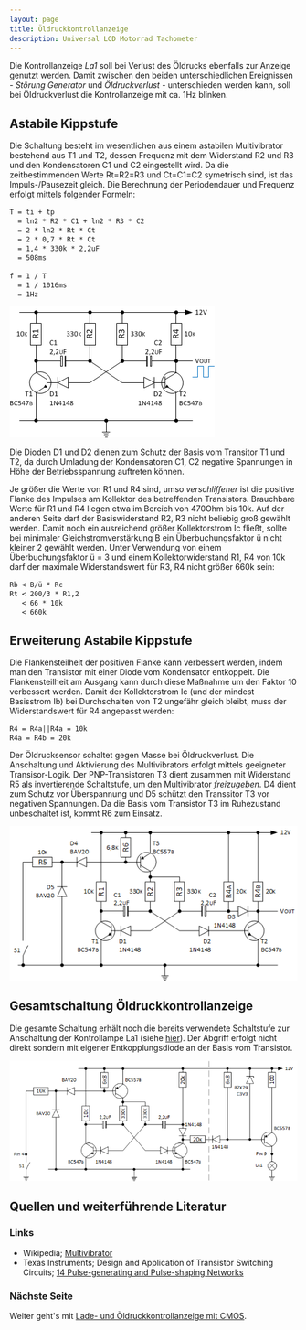 ```yaml
---
layout: page
title: Öldruckkontrollanzeige
description: Universal LCD Motorrad Tachometer
---
```


Die Kontrollanzeige _La1_ soll bei Verlust des Öldrucks ebenfalls zur Anzeige genutzt werden. Damit zwischen den beiden unterschiedlichen Ereignissen - _Störung Generator_ und _Öldruckverlust_ - unterschieden werden kann, soll bei Öldruckverlust die Kontrollanzeige mit ca. 1Hz blinken.

## Astabile Kippstufe
Die Schaltung besteht im wesentlichen aus einem astabilen Multivibrator bestehend aus T1 und T2, dessen Frequenz mit dem Widerstand R2 und R3 und den Kondensatoren C1 und C2 eingestellt wird. Da die zeitbestimmenden Werte Rt=R2=R3 und Ct=C1=C2 symetrisch sind, ist das Impuls-/Pausezeit gleich. Die Berechnung der Periodendauer und Frequenz erfolgt mittels folgender Formeln:

    T = ti + tp
      = ln2 * R2 * C1 + ln2 * R3 * C2
      = 2 * ln2 * Rt * Ct
      = 2 * 0,7 * Rt * Ct
      = 1,4 * 330k * 2,2uF
      = 508ms
      
    f = 1 / T
      = 1 / 1016ms
      = 1Hz
    
![Astabile Kippstufe Abb. 1](../images/Astabile_Kippstufe_1.png)

Die Dioden D1 und D2 dienen zum Schutz der Basis vom Transitor T1 und T2, da durch Umladung der Kondensatoren C1, C2 negative Spannungen in Höhe der Betriebsspannung auftreten können. 

Je größer die Werte von R1 und R4 sind, umso _verschliffener_ ist die positive Flanke des Impulses am Kollektor des betreffenden Transistors. Brauchbare Werte für R1 und R4 liegen etwa im Bereich von 470Ohm bis 10k. Auf der anderen Seite darf der Basiswiderstand R2, R3 nicht beliebig groß gewählt werden. Damit noch ein ausreichend größer Kollektorstrom Ic fließt, sollte bei minimaler Gleichstromverstärkung B ein Überbuchungsfaktor ü nicht kleiner 2 gewählt werden. Unter Verwendung von einem Überbuchungsfaktor ü = 3 und einem Kollektorwiderstand R1, R4 von 10k darf der maximale Widerstandswert für R3, R4 nicht größer 660k sein:

    Rb < B/ü * Rc
    Rt < 200/3 * R1,2
       < 66 * 10k
       < 660k

## Erweiterung Astabile Kippstufe
Die Flankensteilheit der positiven Flanke kann verbessert werden, indem man den Transistor mit einer Diode vom Kondensator entkoppelt. Die Flankensteilheit am Ausgang kann durch diese Maßnahme um den Faktor 10 verbessert werden. Damit der Kollektorstrom Ic (und der mindest Basisstrom Ib) bei Durchschalten von T2 ungefähr gleich bleibt, muss der Widerstandswert für R4 angepasst werden:

    R4 = R4a||R4a = 10k
    R4a = R4b = 20k

Der Öldrucksensor schaltet gegen Masse bei Öldruckverlust. Die Anschaltung und Aktivierung des Multivibrators erfolgt mittels geeigneter Transisor-Logik. Der PNP-Transistoren T3 dient zusammen mit Widerstand R5 als invertierende Schaltstufe, um den Multivibrator _freizugeben_. D4 dient zum Schutz vor Überspannung und D5 schützt den Transsitor T3 vor negativen Spannungen. Da die Basis vom Transistor T3 im Ruhezustand unbeschaltet ist, kommt R6 zum Einsatz.

![Astabile Kippstufe Abb. 2](../images/Astabile_Kippstufe_2.png)

## Gesamtschaltung Öldruckkontrollanzeige
Die gesamte Schaltung erhält noch die bereits verwendete Schaltstufe zur Anschaltung der Kontrollampe La1 (siehe [hier](kontrollanzeige_1.html)). Der Abgriff erfolgt nicht direkt sondern mit eigener Entkopplungsdiode an der Basis vom Transistor.

![Gesamtschaltung Öldruckkontrollanzeige](../images/Oeldruckkontrollanzeige.png)

## Quellen und weiterführende Literatur

### Links
- Wikipedia; [Multivibrator](https://de.wikipedia.org/wiki/Multivibrator#Astabile_Kippstufe_mit_Transistoren)
- Texas Instruments; Design and Application of Transistor Switching Circuits; [14 Pulse-generating and Pulse-shaping Networks](http://archive.org/details/DesignAndApplicationOfTransistorSwitchingCircuits/page/n285)

### Nächste Seite
Weiter geht's mit [Lade- und Öldruckkontrollanzeige mit CMOS](kontrollanzeige_3.html).
